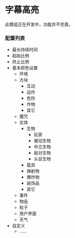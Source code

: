 # 字幕高亮

此模组正在开发中，功能并不完善。

### 配置列表

- 最长持续时间
- 起始比例
- 终止比例
- 基本颜色设置
    - 环境
    - 方块
        - 互动
        - 运作
        - 危险
        - 作物
        - 其它
    - 魔咒
    - 实体
        - 生物
            - 玩家
            - 被动生物
            - 中立生物
            - 敌对生物
            - 头目生物
        - 载具
        - 弹射物
        - 爆炸物
        - 装饰品
        - 其它
    - 事件
    - 物品
    - 粒子
    - 用户界面
    - 天气
- 自定义
    - ……
